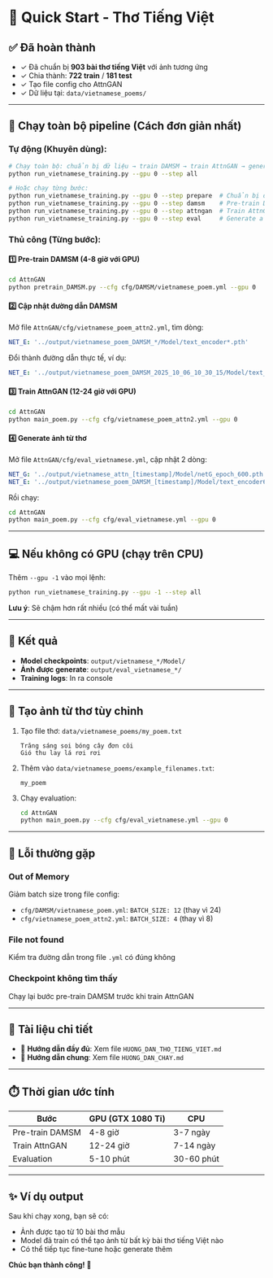 # 🚀 Quick Start - Thơ Tiếng Việt

## ✅ Đã hoàn thành

- ✓ Đã chuẩn bị **903 bài thơ tiếng Việt** với ảnh tương ứng
- ✓ Chia thành: **722 train** / **181 test**
- ✓ Tạo file config cho AttnGAN
- ✓ Dữ liệu tại: `data/vietnamese_poems/`

---

## 🎯 Chạy toàn bộ pipeline (Cách đơn giản nhất)

### Tự động (Khuyên dùng):
```bash
# Chạy toàn bộ: chuẩn bị dữ liệu → train DAMSM → train AttnGAN → generate ảnh
python run_vietnamese_training.py --gpu 0 --step all

# Hoặc chạy từng bước:
python run_vietnamese_training.py --gpu 0 --step prepare  # Chuẩn bị dữ liệu
python run_vietnamese_training.py --gpu 0 --step damsm    # Pre-train DAMSM
python run_vietnamese_training.py --gpu 0 --step attngan  # Train AttnGAN
python run_vietnamese_training.py --gpu 0 --step eval     # Generate ảnh
```

### Thủ công (Từng bước):

#### 1️⃣ Pre-train DAMSM (4-8 giờ với GPU)
```bash
cd AttnGAN
python pretrain_DAMSM.py --cfg cfg/DAMSM/vietnamese_poem.yml --gpu 0
```

#### 2️⃣ Cập nhật đường dẫn DAMSM
Mở file `AttnGAN/cfg/vietnamese_poem_attn2.yml`, tìm dòng:
```yaml
NET_E: '../output/vietnamese_poem_DAMSM_*/Model/text_encoder*.pth'
```
Đổi thành đường dẫn thực tế, ví dụ:
```yaml
NET_E: '../output/vietnamese_poem_DAMSM_2025_10_06_10_30_15/Model/text_encoder600.pth'
```

#### 3️⃣ Train AttnGAN (12-24 giờ với GPU)
```bash
cd AttnGAN
python main_poem.py --cfg cfg/vietnamese_poem_attn2.yml --gpu 0
```

#### 4️⃣ Generate ảnh từ thơ
Mở file `AttnGAN/cfg/eval_vietnamese.yml`, cập nhật 2 dòng:
```yaml
NET_G: '../output/vietnamese_attn_[timestamp]/Model/netG_epoch_600.pth'
NET_E: '../output/vietnamese_poem_DAMSM_[timestamp]/Model/text_encoder600.pth'
```

Rồi chạy:
```bash
cd AttnGAN
python main_poem.py --cfg cfg/eval_vietnamese.yml --gpu 0
```

---

## 💻 Nếu không có GPU (chạy trên CPU)

Thêm `--gpu -1` vào mọi lệnh:
```bash
python run_vietnamese_training.py --gpu -1 --step all
```
**Lưu ý**: Sẽ chậm hơn rất nhiều (có thể mất vài tuần)

---

## 📁 Kết quả

- **Model checkpoints**: `output/vietnamese_*/Model/`
- **Ảnh được generate**: `output/eval_vietnamese_*/`
- **Training logs**: In ra console

---

## 🎨 Tạo ảnh từ thơ tùy chỉnh

1. Tạo file thơ: `data/vietnamese_poems/my_poem.txt`
   ```
   Trăng sáng soi bóng cây đơn côi
   Gió thu lay lá rơi rơi
   ```

2. Thêm vào `data/vietnamese_poems/example_filenames.txt`:
   ```
   my_poem
   ```

3. Chạy evaluation:
   ```bash
   cd AttnGAN
   python main_poem.py --cfg cfg/eval_vietnamese.yml --gpu 0
   ```

---

## 🐛 Lỗi thường gặp

### Out of Memory
Giảm batch size trong file config:
- `cfg/DAMSM/vietnamese_poem.yml`: `BATCH_SIZE: 12` (thay vì 24)
- `cfg/vietnamese_poem_attn2.yml`: `BATCH_SIZE: 4` (thay vì 8)

### File not found
Kiểm tra đường dẫn trong file `.yml` có đúng không

### Checkpoint không tìm thấy
Chạy lại bước pre-train DAMSM trước khi train AttnGAN

---

## 📖 Tài liệu chi tiết

- 📄 **Hướng dẫn đầy đủ**: Xem file `HUONG_DAN_THO_TIENG_VIET.md`
- 📄 **Hướng dẫn chung**: Xem file `HUONG_DAN_CHAY.md`

---

## ⏱️ Thời gian ước tính

| Bước | GPU (GTX 1080 Ti) | CPU |
|------|-------------------|-----|
| Pre-train DAMSM | 4-8 giờ | 3-7 ngày |
| Train AttnGAN | 12-24 giờ | 7-14 ngày |
| Evaluation | 5-10 phút | 30-60 phút |

---

## ✨ Ví dụ output

Sau khi chạy xong, bạn sẽ có:
- Ảnh được tạo từ 10 bài thơ mẫu
- Model đã train có thể tạo ảnh từ bất kỳ bài thơ tiếng Việt nào
- Có thể tiếp tục fine-tune hoặc generate thêm

**Chúc bạn thành công! 🎉**
